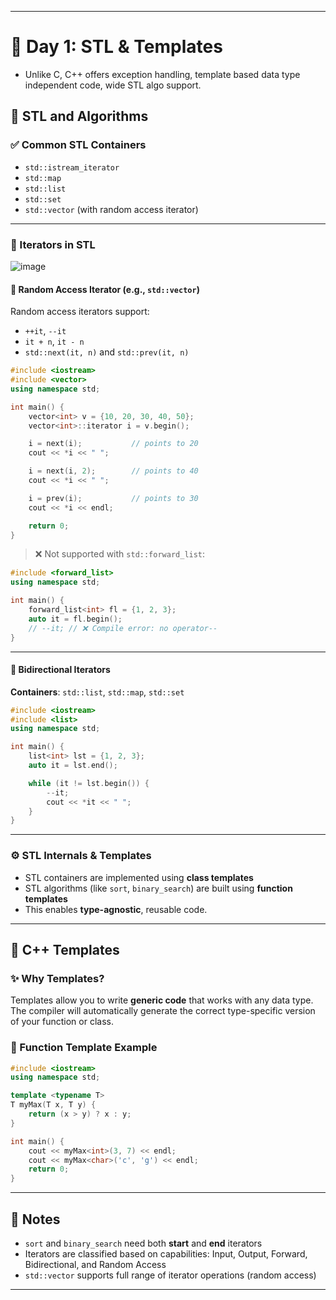 
---

# 📘 Day 1: STL & Templates
* Unlike C, C++ offers exception handling, template based data type independent code, wide STL algo support. 

## 🔧 STL and Algorithms

### ✅ Common STL Containers

* `std::istream_iterator`
* `std::map`
* `std::list`
* `std::set`
* `std::vector` (with random access iterator)

---

### 🔄 Iterators in STL
![image](https://github.com/user-attachments/assets/67cde477-5a66-4a62-8de9-d8c623271218)

#### 🔹 Random Access Iterator (e.g., `std::vector`)

Random access iterators support:

* `++it`, `--it`
* `it + n`, `it - n`
* `std::next(it, n)` and `std::prev(it, n)`

```cpp
#include <iostream>
#include <vector>
using namespace std;

int main() {
    vector<int> v = {10, 20, 30, 40, 50};
    vector<int>::iterator i = v.begin();

    i = next(i);           // points to 20
    cout << *i << " ";

    i = next(i, 2);        // points to 40
    cout << *i << " ";

    i = prev(i);           // points to 30
    cout << *i << endl;

    return 0;
}
```

> ❌ Not supported with `std::forward_list`:

```cpp
#include <forward_list>
using namespace std;

int main() {
    forward_list<int> fl = {1, 2, 3};
    auto it = fl.begin();
    // --it; // ❌ Compile error: no operator--
}
```

---

#### 🔸 Bidirectional Iterators

**Containers**: `std::list`, `std::map`, `std::set`

```cpp
#include <iostream>
#include <list>
using namespace std;

int main() {
    list<int> lst = {1, 2, 3};
    auto it = lst.end();

    while (it != lst.begin()) {
        --it;
        cout << *it << " ";
    }
}
```

---

### ⚙️ STL Internals & Templates

* STL containers are implemented using **class templates**
* STL algorithms (like `sort`, `binary_search`) are built using **function templates**
* This enables **type-agnostic**, reusable code.

---

## 🧠 C++ Templates

### ✨ Why Templates?

Templates allow you to write **generic code** that works with any data type. The compiler will automatically generate the correct type-specific version of your function or class.

### 🔧 Function Template Example

```cpp
#include <iostream>
using namespace std;

template <typename T>
T myMax(T x, T y) {
    return (x > y) ? x : y;
}

int main() {
    cout << myMax<int>(3, 7) << endl;
    cout << myMax<char>('c', 'g') << endl;
    return 0;
}
```

---

## 📌 Notes

* `sort` and `binary_search` need both **start** and **end** iterators
* Iterators are classified based on capabilities:
  Input, Output, Forward, Bidirectional, and Random Access
* `std::vector` supports full range of iterator operations (random access)

---
